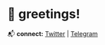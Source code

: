 # 👋 greetings!

📬 **connect:** [Twitter](https://twitter.com/rashadseyfulla) | [Telegram](https://t.me/rashadseyfulla)
